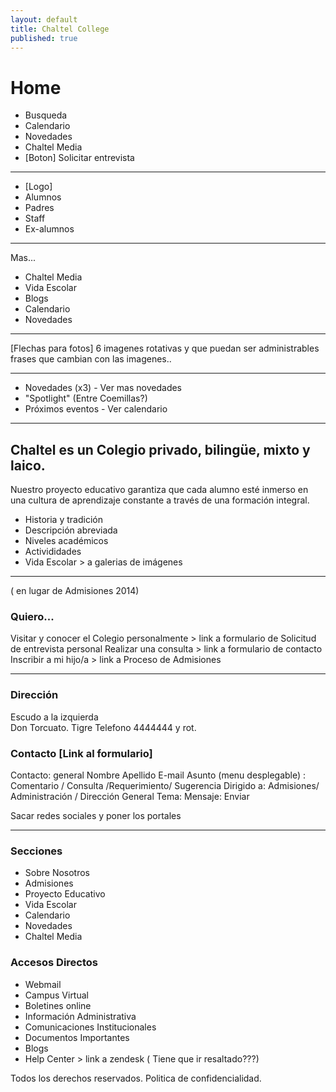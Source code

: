 ```yaml
---
layout: default
title: Chaltel College
published: true
---
```


<h1>Home</h1>

- Busqueda
- Calendario
- Novedades
- Chaltel Media
- [Boton] Solicitar entrevista


---

- [Logo]
- Alumnos
- Padres
- Staff
- Ex-alumnos

---

Mas...

- Chaltel Media
- Vida Escolar
- Blogs
- Calendario
- Novedades

---

[Flechas para fotos]
6 imagenes rotativas y que puedan ser administrables
frases que cambian con las imagenes..

---

- Novedades (x3) - Ver mas novedades
- "Spotlight" (Entre Coemillas?)
- Próximos eventos - Ver calendario

---

## Chaltel es un Colegio privado, bilingüe, mixto y laico.

Nuestro proyecto educativo garantiza que cada alumno esté inmerso en una cultura de aprendizaje constante a través de una formación integral. 

- Historia y tradición
- Descripción abreviada
- Niveles académicos
- Activididades
- Vida Escolar > a galerias de imágenes

---
( en lugar de Admisiones 2014)
### Quiero...  

Visitar y conocer el Colegio personalmente > link a formulario de Solicitud de entrevista personal
Realizar una consulta > link a formulario de contacto
Inscribir a mi hijo/a > link a Proceso de Admisiones

---
### Dirección  
Escudo a la izquierda  
Don Torcuato. Tigre
Telefono 4444444 y rot.  

### Contacto [Link al formulario]

Contacto: general
Nombre
Apellido
E-mail
Asunto (menu desplegable) : Comentario / Consulta /Requerimiento/ Sugerencia
Dirigido a:  Admisiones/ Administración / Dirección General 
Tema: 
Mensaje:
Enviar


Sacar redes sociales y poner los portales


---
### Secciones

- Sobre Nosotros
- Admisiones
- Proyecto Educativo
- Vida Escolar
- Calendario
- Novedades
- Chaltel Media

### Accesos Directos

- Webmail
- Campus Virtual
- Boletines online
- Información Administrativa 
- Comunicaciones Institucionales
- Documentos Importantes
- Blogs
- Help Center > link a zendesk ( Tiene que ir resaltado???)


Todos los derechos reservados. Politica de confidencialidad.